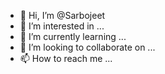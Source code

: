 - 👋 Hi, I’m @Sarbojeet
- 👀 I’m interested in ...
- 🌱 I’m currently learning ...
- 💞️ I’m looking to collaborate on ...
- 📫 How to reach me ...

<!---
Sarbojeet/Sarbojeet is a ✨ special ✨ repository because its `README.md` (this file) appears on your GitHub profile.
You can click the Preview link to take a look at your changes.
--->
